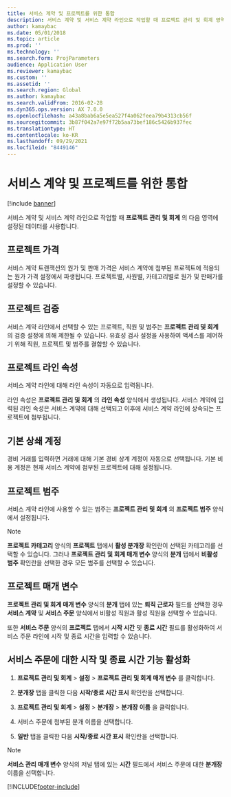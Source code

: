 ```yaml
---
title: 서비스 계약 및 프로젝트를 위한 통합
description: 서비스 계약 및 서비스 계약 라인으로 작업할 때 프로젝트 관리 및 회계 영역에서 설정된 데이터를 사용합니다.
author: kamaybac
ms.date: 05/01/2018
ms.topic: article
ms.prod: ''
ms.technology: ''
ms.search.form: ProjParameters
audience: Application User
ms.reviewer: kamaybac
ms.custom: ''
ms.assetid: ''
ms.search.region: Global
ms.author: kamaybac
ms.search.validFrom: 2016-02-28
ms.dyn365.ops.version: AX 7.0.0
ms.openlocfilehash: a43a8bab6a5e5ea527f4a062feea79b4313cb56f
ms.sourcegitcommit: 3b87f042a7e97f72b5aa73bef186c5426b937fec
ms.translationtype: HT
ms.contentlocale: ko-KR
ms.lasthandoff: 09/29/2021
ms.locfileid: "8449146"
---
```

# <a name="integration-for-service-agreements-and-projects"></a>서비스 계약 및 프로젝트를 위한 통합 

[!include [banner](../includes/banner.md)]


서비스 계약 및 서비스 계약 라인으로 작업할 때 **프로젝트 관리 및 회계** 의 다음 영역에 설정된 데이터를 사용합니다.

## <a name="project-prices"></a>프로젝트 가격

서비스 계약 트랜잭션의 원가 및 판매 가격은 서비스 계약에 첨부된 프로젝트에 적용되는 원가 가격 설정에서 파생됩니다. 프로젝트별, 사원별, 카테고리별로 원가 및 판매가를 설정할 수 있습니다. 

## <a name="project-validation"></a>프로젝트 검증

서비스 계약 라인에서 선택할 수 있는 프로젝트, 직원 및 범주는 **프로젝트 관리 및 회계** 의 검증 설정에 의해 제한될 수 있습니다. 유효성 검사 설정을 사용하여 액세스를 제어하기 위해 직원, 프로젝트 및 범주를 결합할 수 있습니다. 

## <a name="project-line-properties"></a>프로젝트 라인 속성

서비스 계약 라인에 대해 라인 속성이 자동으로 입력됩니다.

라인 속성은 **프로젝트 관리 및 회계** 의 **라인 속성** 양식에서 생성됩니다. 서비스 계약에 입력된 라인 속성은 서비스 계약에 대해 선택되고 이후에 서비스 계약 라인에 상속되는 프로젝트에 첨부됩니다. 

## <a name="default-offset-accounts"></a>기본 상쇄 계정

경비 거래를 입력하면 거래에 대해 기본 경비 상계 계정이 자동으로 선택됩니다. 기본 비용 계정은 현재 서비스 계약에 첨부된 프로젝트에 대해 설정됩니다.

## <a name="project-categories"></a>프로젝트 범주

서비스 계약 라인에 사용할 수 있는 범주는 **프로젝트 관리 및 회계** 의 **프로젝트 범주** 양식에서 설정됩니다. 

> [!NOTE]
> <P><STRONG>프로젝트 카테고리</STRONG> 양식의 <STRONG>프로젝트</STRONG> 탭에서 <STRONG>활성 분개장</STRONG> 확인란이 선택된 카테고리를 선택할 수 있습니다. 그러나 <STRONG>프로젝트 관리 및 회계 매개 변수</STRONG> 양식의 <STRONG>분개</STRONG> 탭에서 <STRONG>비활성 범주</STRONG> 확인란을 선택한 경우 모든 범주를 선택할 수 있습니다.</P>

## <a name="project-parameters"></a>프로젝트 매개 변수

**프로젝트 관리 및 회계 매개 변수** 양식의 **분개** 탭에 있는 **퇴직 근로자** 필드를 선택한 경우 **서비스 계약** 및 **서비스 주문** 양식에서 비활성 직원과 활성 직원을 선택할 수 있습니다.

또한 **서비스 주문** 양식의 **프로젝트** 탭에서 **시작 시간** 및 **종료 시간** 필드를 활성화하여 서비스 주문 라인에 시작 및 종료 시간을 입력할 수 있습니다.

## <a name="enable-the-starting-and-ending-time-feature-for-service-orders"></a>서비스 주문에 대한 시작 및 종료 시간 기능 활성화

1.  **프로젝트 관리 및 회계** \> **설정** \> **프로젝트 관리 및 회계 매개 변수** 를 클릭합니다.

2.  **분개장** 탭을 클릭한 다음 **시작/종료 시간 표시** 확인란을 선택합니다.

3.  **프로젝트 관리 및 회계** \> **설정** \> **분개장** \> **분개장 이름** 을 클릭합니다.

4.  서비스 주문에 첨부된 분개 이름을 선택합니다.

5.  **일반** 탭을 클릭한 다음 **시작/종료 시간 표시** 확인란을 선택합니다.


> [!NOTE]
> <P><STRONG>서비스 관리 매개 변수</STRONG> 양식의 저널 탭에 있는 <STRONG>시간</STRONG> 필드에서 서비스 주문에 대한 <STRONG>분개장</STRONG> 이름을 선택합니다.</P>







[!INCLUDE[footer-include](../../includes/footer-banner.md)]